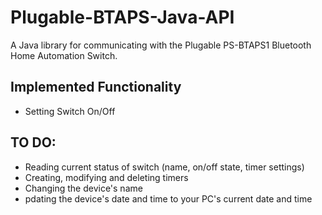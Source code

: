 # Plugable-BTAPS-Java-API
A Java library for communicating with the Plugable PS-BTAPS1 Bluetooth Home Automation Switch.

## Implemented Functionality
 * Setting Switch On/Off

## TO DO:
 * Reading current status of switch (name, on/off state, timer settings)
 * Creating, modifying and deleting timers
 * Changing the device's name
 * pdating the device's date and time to your PC's current date and time
